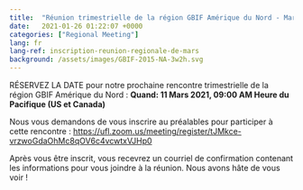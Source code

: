 ```yaml
---
title:  "Réunion trimestrielle de la région GBIF Amérique du Nord - Mars 2021 - Inscrivez-vous !"
date:   2021-01-26 01:22:07 +0000
categories: ["Regional Meeting"]
lang: fr
lang-ref: inscription-reunion-regionale-de-mars
background: /assets/images/GBIF-2015-NA-3w2h.svg
---
```


RÉSERVEZ LA DATE pour notre prochaine rencontre trimestrielle de la région GBIF Amérique du Nord :
**Quand: 11 Mars 2021, 09:00 AM Heure du Pacifique (US et Canada)**

Nous vous demandons de vous inscrire au préalables pour participer à cette rencontre :
https://ufl.zoom.us/meeting/register/tJMkce-vrzwoGdaOhMc8qOV6c4vcwtxVJHp0 

Après vous être inscrit, vous recevrez un courriel de confirmation contenant les informations pour vous joindre à la réunion. Nous avons hâte de vous voir !